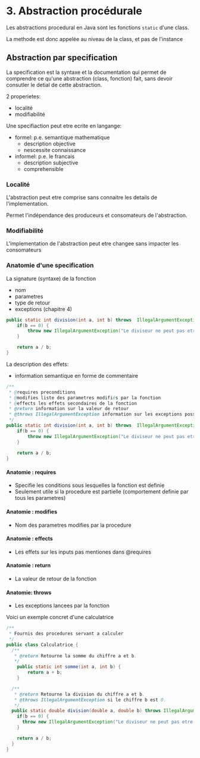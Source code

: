 # 3. Abstraction procédurale

Les abstractions procedural en Java sont les fonctions `static` d'une class.

La methode est donc appelée au niveau de la class, et pas de l'instance

## Abstraction par specification

La specification est la syntaxe et la documentation qui permet de comprendre ce qu'une abstraction (class, fonction) fait, sans devoir consutler le detial de cette abstraction.

2 properietes:
- localité
- modifiabilité

Une specifiaction peut etre ecrite en langange:
- formel: p.e. semantique mathematique
  - description objective
  - nescessite connaissance
- informel: p.e. le francais
    - description subjective
    - comprehensible


### Localité

L'abstraction peut etre comprise sans connaitre les details de l'implementation.

Permet l'indépendance des produceurs et consomateurs de l'abstraction.

### Modifiabilité

L'implementation de l'abstraction peut etre changee sans impacter les consomateurs


### Anatomie d'une specification

La signature (syntaxe) de la fonction
- nom
- parametres
- type de retour
- exceptions (chapitre 4)

```java
public static int division(int a, int b) throws  IllegalArgumentException{
    if(b == 0) {
        throw new IllegalArgumentException("Le diviseur ne peut pas etre 0");
    }

    return a / b;
}
```

La description des effets:
- information semantique en forme de commentaire

```java
/**
 * @requires preconditions 
 * @modifies liste des parametres modifiés par la fonction
 * @effects les effets secondaires de la fonction          
 * @return information sur la valeur de retour
 * @throws IllegalArgumentException information sur les exceptions possible
 */
public static int division(int a, int b) throws  IllegalArgumentException{
    if(b == 0) {
        throw new IllegalArgumentException("Le diviseur ne peut pas etre 0");
    }
    
    return a / b;
}
```

#### Anatomie : requires
- Specifie les conditions sous lesquelles la fonction est definie
- Seulement utile si la procedure est partielle (comportement definie par tous les parametres)

#### Anatomie : modifies
- Nom des parametres modifies par la procedure

#### Anatomie : effects
- Les effets sur les inputs pas mentiones dans @requires

#### Anatomie : return
- La valeur de retour de la fonction

#### Anatomie: throws
- Les exceptions lancees par la fonction

Voici un exemple concret d'une calculatrice

```java
/**
 * Fournis des procedures servant a calculer
 */
public class Calculatrice {
  /**
   * @return Retourne la somme du chiffre a et b.
   */
    public static int somme(int a, int b) {
        return a + b;
    }

  /**
   * @return Retourne la division du chiffre a et b.
   * @throws IllegalArgumentException si le chiffre b est 0.
   */
  public static double division(double a, double b) throws IllegalArgumentException {
    if(b == 0) {
      throw new IllegalArgumentException("Le diviseur ne peut pas etre 0");
    }

    return a / b;
  }
}
```